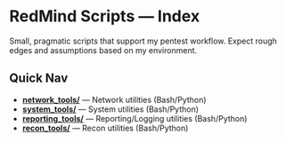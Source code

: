 # RedMind Scripts — Index

Small, pragmatic scripts that support my pentest workflow. Expect rough edges and assumptions based on my environment.

## Quick Nav
- **[network_tools/](./network_tools/)** — Network utilities (Bash/Python)
- **[system_tools/](./system_tools/)** —  System utilities (Bash/Python)
- **[reporting_tools/](./reporting_tools/)** —  Reporting/Logging utilities (Bash/Python)
- **[recon_tools/](./recon_tools/)** — Recon utilities (Bash/Python)

